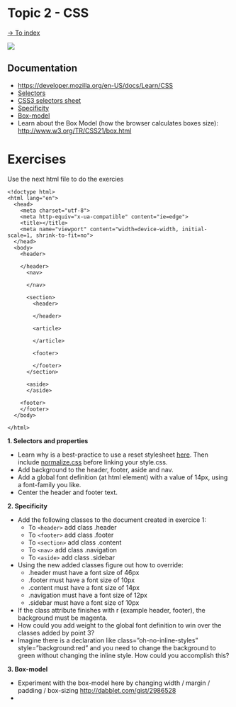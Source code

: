# Topic 2 - CSS

[-> To index](../README.md#title)


![](https://thumbs.gfycat.com/FirstWarpedInganue-size_restricted.gif)

## Documentation

- https://developer.mozilla.org/en-US/docs/Learn/CSS
- [Selectors](https://developer.mozilla.org/en-US/docs/Learn/CSS/Introduction_to_CSS/Selectors)
- [CSS3 selectors sheet](https://www.w3.org/TR/selectors-3/)
- [Specificity](https://developer.mozilla.org/en-US/docs/Learn/CSS/Introduction_to_CSS/Cascade_and_inheritance#Specificity)
- [Box-model](https://developer.mozilla.org/en-US/docs/Learn/CSS/Styling_boxes/Box_model_recap)
- Learn about the Box Model (how the browser calculates boxes size): http://www.w3.org/TR/CSS21/box.html

# Exercises
 Use the next html file to do the exercies
  ```
  <!doctype html>
  <html lang="en">
    <head>
      <meta charset="utf-8">
      <meta http-equiv="x-ua-compatible" content="ie=edge">
      <title></title>
      <meta name="viewport" content="width=device-width, initial-scale=1, shrink-to-fit=no">
    </head>
    <body>
      <header>

      </header>
        <nav>

        </nav>

        <section>
          <header>

          </header>

          <article>

          </article>

          <footer>

          </footer>
        </section>

        <aside>
        </aside>

      <footer>
      </footer>
    </body>

  </html>
```


**1. Selectors and properties**
  - Learn why is a best-practice to use a reset stylesheet [here](https://meyerweb.com/eric/tools/css/reset/). Then include [normalize.css](http://necolas.github.io/normalize.css/) before linking your style.css.
  - Add background to the header, footer, aside and nav.
  - Add a global font definition (at html element) with a value of 14px, using a font-family you like.
  - Center the header and footer text.

**2. Specificity**

- Add the following classes to the document created in exercice 1:
    - To ```<header>``` add class .header
    - To ```<footer>``` add class .footer
    - To ```<section>``` add class .content
    - To ```<nav>``` add class .navigation
    - To ```<aside>``` add class .sidebar
 - Using the new added classes figure out how to override:
   - .header must have a font size of 46px
   - .footer must have a font size of 10px
   - .content must have a font size of 14px
   - .navigation must have a font size of 12px
   - .sidebar must have a font size of 10px
- If the class attribute finishes with r (example header, footer), the background must be magenta.
- How could you add weight to the global font definition to win over the classes added by point 3?
- Imagine there is a declaration like class=”oh-no-inline-styles” style=”background:red” and you need to change the background to green without changing the inline style. How could you accomplish this?

**3. Box-model**
- Experiment with the box-model here by changing width / margin / padding / box-sizing http://dabblet.com/gist/2986528
- 
